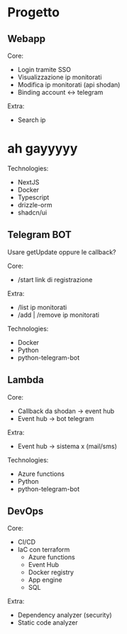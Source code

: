 # Progetto

## Webapp
Core:
- Login tramite SSO
- Visualizzazione ip monitorati
- Modifica ip monitorati (api shodan)
- Binding account <-> telegram

Extra:
- Search ip
# ah gayyyyy
Technologies:
- NextJS
- Docker
- Typescript
- drizzle-orm
- shadcn/ui

## Telegram BOT
Usare getUpdate oppure le callback?

Core:
- /start link di registrazione

Extra:
- /list ip monitorati
- /add | /remove ip monitorati

Technologies:
- Docker
- Python
- python-telegram-bot

## Lambda
Core:
- Callback da shodan -> event hub
- Event hub -> bot telegram

Extra:
- Event hub -> sistema x (mail/sms)

Technologies:
- Azure functions
- Python
- python-telegram-bot

## DevOps
Core:
- CI/CD
- IaC con terraform
  - Azure functions
  - Event Hub
  - Docker registry
  - App engine
  - SQL

Extra:
- Dependency analyzer (security)
- Static code analyzer
